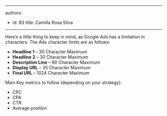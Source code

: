 

---
authors:
  - id: 83
    title: Camilla Rosa Silva
---




<span class='intro'> <p class="ssw15-rteElement-P">Here’s a little thing to keep in mind, as Google Ads has a limitation in characters. The Ads character limits are as follows&#58;​<br></p> </span>

<ul class="ssw15-rteElement-GreyBox"><li><b>​Headline 1</b><b></b> – 30 Character Maximum</li><li><b>Headline 2</b> – 30 Character Maximum</li><li><b>Description Line</b> – 90 Character Maximum</li><li><b>Display URL</b> – 35 Character Maximum</li><li><b>Final URL </b>– 1024 Character Maximum</li></ul><p>Main Key metrics to follow (depending on your strategy)&#58;<br><ul><li>CPC&#160;&#160;&#160;&#160; &#160;&#160; </li><li>CPA</li><li>CTR</li><li>Average position​​<br></li></ul></p>


